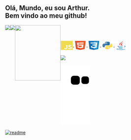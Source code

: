 <h2> Olá, Mundo, eu sou Arthur.<br>Bem vindo ao meu github! </h2>

<div>
  <a href="https://github.com/Arthur-cout0">
  <img height="180em"   align="left" src="https://github-readme-stats.vercel.app/api?username=Arthur-cout0&show_icons=true&theme=react&include_all_commits=true&count_private=true"/>
  <img height="180em"  align="left" src="https://github-readme-stats.vercel.app/api/top-langs/?username=Arthur-cout0&layout=compact&langs_count=7&theme=react" />

  <img align="left" width="148" height="180" src="https://media1.tenor.com/images/68e8337fb4eb7e40645d832c64762a8b/tenor.gif?itemid=19443613">
</div>
<br>
<div style='height: 20px;'><div/>
<br>
<div  align="left"> 
  <div style="display: inline_block"><br>
  <img align="center" alt="Js" height="30" width="40" src="https://raw.githubusercontent.com/devicons/devicon/master/icons/javascript/javascript-plain.svg">
  <img align="center" alt="HTML" height="30" width="40" src="https://raw.githubusercontent.com/devicons/devicon/master/icons/html5/html5-original.svg">
  <img align="center" alt="CSS" height="30" width="40" src="https://raw.githubusercontent.com/devicons/devicon/master/icons/css3/css3-original.svg">
  <img align="center" alt="Python" height="30" width="40" src="https://raw.githubusercontent.com/devicons/devicon/master/icons/python/python-original.svg">
  <img align="center" alt="java" height="30" width="40" src="https://raw.githubusercontent.com/devicons/devicon/master/icons/java/java-original.svg">
 
    
</div>
  <br>
  <a href="https://www.instagram.com/arthur.css/" target="_blank"><img src="https://img.shields.io/badge/-Instagram-%23E4405F?style=for-the-badge&logo=instagram&logoColor=white" target="_blank"></a>
  
 
  ![Snake animation](https://github.com/Arthur-cout0/Arthur-cout0/blob/output/github-contribution-grid-snake.svg)
 
</div>
 
[![readme](https://github-readme-stats.vercel.app/api/pin/?username=Arthur-cout0&repo=Arthur-cout0&theme=react)](https://github.com/Arthur-cout0/Arthur-cout0)
